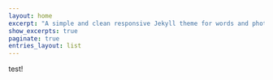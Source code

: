 ```yaml
---
layout: home
excerpt: "A simple and clean responsive Jekyll theme for words and photos."
show_excerpts: true
paginate: true
entries_layout: list
---
```

test!